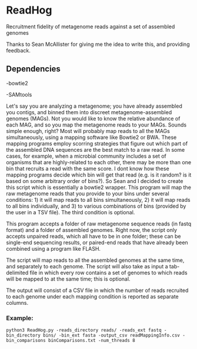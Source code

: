 # ReadHog
Recruitment fidelity of metagenome reads against a set of assembled genomes

Thanks to Sean McAllister for giving me the idea to write this, and providing feedback.

## Dependencies

-bowtie2

-SAMtools

Let's say you are analyzing a metagenome; you have already assembled you contigs, and binned them into discreet metagenome-assembled genomes (MAGs). Not you would like to know the relative abundance of each MAG, and so you map the metagenome reads to your MAGs. Sounds simple enough, right? Most will probably map reads to all the MAGs simultaneously, using a mapping software like Bowtie2 or BWA. These mapping programs employ scorring strategies that figure out which part of the assembled DNA sequences are the best match to a raw read. In some cases, for example, when a microbial community includes a set of organisms that are highly-related to each other, there may be more than one bin that recruits a read with the same score. I dont know how these mapping programs decide which bin will get that read (e.g. is it random? is it based on some arbitrary order of bins?). So Sean and I decided to create this script which is essentially a bowtie2 wrapper. This program will map the raw metagenome reads that you provide to your bins under several conditions: 1) it will map reads to all bins simultaneously, 2) it will map reads to all bins individually, and 3) to various combinations of bins (provided by the user in a TSV file). The third condition is optional.

This program accepts a folder of raw metagenome sequence reads (in fastq format) and a folder of assembled genomes. Right now, the script only accepts unpaired reads, which all have to be in one folder; these can be single-end sequencing results, or paired-end reads that have already been combined using a program like FLASH.

The script will map reads to all the assembled genomes at the same time, and separately to each genome.
The script will also take as input a tab-delimited file in which every row contains a set of genomes to which reads will be mapped to at the same time; this is optional.

The output will consist of a CSV file in which the number of reads recruited to each genome under each mapping condition is reported as separate columns.

### Example:

    python3 ReadHog.py -reads_directory reads/ -reads_ext fastq -bin_directory bins/ -bin_ext fasta -output_csv readMappingInfo.csv -bin_comparisons binComparisons.txt -num_threads 8
